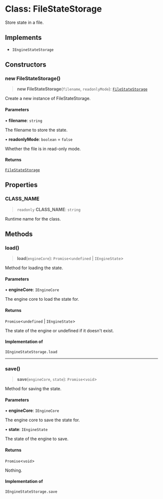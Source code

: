 # Class: FileStateStorage

Store state in a file.

## Implements

- `IEngineStateStorage`

## Constructors

### new FileStateStorage()

> **new FileStateStorage**(`filename`, `readonlyMode`): [`FileStateStorage`](FileStateStorage.md)

Create a new instance of FileStateStorage.

#### Parameters

• **filename**: `string`

The filename to store the state.

• **readonlyMode**: `boolean` = `false`

Whether the file is in read-only mode.

#### Returns

[`FileStateStorage`](FileStateStorage.md)

## Properties

### CLASS\_NAME

> `readonly` **CLASS\_NAME**: `string`

Runtime name for the class.

## Methods

### load()

> **load**(`engineCore`): `Promise`\<`undefined` \| `IEngineState`\>

Method for loading the state.

#### Parameters

• **engineCore**: `IEngineCore`

The engine core to load the state for.

#### Returns

`Promise`\<`undefined` \| `IEngineState`\>

The state of the engine or undefined if it doesn't exist.

#### Implementation of

`IEngineStateStorage.load`

***

### save()

> **save**(`engineCore`, `state`): `Promise`\<`void`\>

Method for saving the state.

#### Parameters

• **engineCore**: `IEngineCore`

The engine core to save the state for.

• **state**: `IEngineState`

The state of the engine to save.

#### Returns

`Promise`\<`void`\>

Nothing.

#### Implementation of

`IEngineStateStorage.save`
